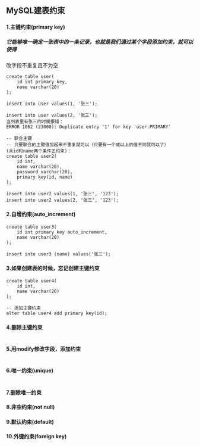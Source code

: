 ## MySQL建表约束

#### 1.主键约束(primary key)

##### 	它能够唯一确定一张表中的一条记录，也就是我们通过某个字段添加约束，就可以使得
改字段不重复且不为空

```mysql
create table user(
	id int primary key,
	name varchar(20)
);

insert into user values(1, '张三');

insert into user values(2, '张三');
当列表里有张三的时候报错：
ERROR 1062 (23000): Duplicate entry '1' for key 'user.PRIMARY'

-- 联合主键
-- 只要联合的主键值加起来不重复就可以（只要有一个或以上的值不同就可以了）
(从id和name两个条件去约束)：
create table user2(
	id int,
	name varchar(20),
	password varchar(20),
	primary key(id, name)
);

insert into user2 values(1, '张三', '123');
insert into user2 values(2, '张三', '123');
```

#### 2.自增约束(auto_increment)

```mysql
create table user3(
	id int primary key auto_increment,
	name varchar(20)
);

insert into user3 (name) values('张三');
```

#### 3.如果创建表的时候，忘记创建主键约束

```mysql
create table user4(
	id int,
	name varchar(20)
);

-- 添加主键约束
alter table user4 add primary key(id);
```

#### 4.删除主键约束

```mysql

```



#### 5.用modify修改字段，添加约束

```mysql

```



#### 6.唯一约束(unique)

```mysql

```



#### 7.删除唯一约束

#### 8.非空约束(not null)

#### 9.默认约束(default)

#### 10.外键约束(foreign key)